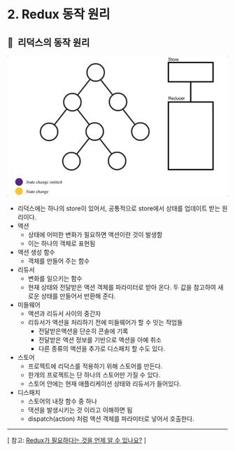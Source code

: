 # 2. Redux 동작 원리

## 🔖  리덕스의 동작 원리

<img src="./Images/1.gif"/>

- 리덕스에는 하나의 store이 있어서, 공통적으로 store에서 상태를 업데이트 받는 원리이다.
- 액션
  - 상태에 어떠한 변화가 필요하면 액션이란 것이 발생함
  - 이는 하나의 객체로 표현됨
- 액션 생성 함수
  - 객체를 만들어 주는 함수
- 리듀서
  - 변화를 일으키는 함수
  - 현재 상태와 전달받은 액션 객체를 파라미터로 받아 온다. 두 값을 참고하여 새로운 상태를 만들어서 반환해 준다.
- 미들웨어
  - 액션과 리듀서 사이의 중간자
  - 리듀서가 액션을 처리하기 전에 미들웨어가 할 수 잇는 작업들
    - 전달받은액션을 단순히 콘솔에 기록
    - 전달받은 액션 정보를 기반으로 액션을 아예 취소
    - 다른 종류의 액션을 추가로 디스패치 할 수도 있다.
- 스토어
  - 프로젝트에 리덕스를 적용하기 위해 스토어를 만든다.
  - 한개의 프로젝트는 단 하나의 스토어만 가질 수 있다.
  - 스토어 안에는 현재 애플리케이션 상태와 리듀서가 들어있다.
- 디스패치
  - 스토어의 내장 함수 중 하나
  - 댁션을 발생시키는 것 이라고 이해하면 됨
  - dispatch(action) 처럼 액션 객체를 파라미터로 넣어서 호출한다.

---

[ 참고: [Redux가 필요하다는 것을 언제 알 수 있나요?](https://medium.com/lunit/redux%EA%B0%80-%ED%95%84%EC%9A%94%ED%95%98%EB%8B%A4%EB%8A%94-%EA%B2%83%EC%9D%84-%EC%96%B8%EC%A0%9C-%EC%95%8C-%EC%88%98-%EC%9E%88%EB%82%98%EC%9A%94-426a148da64d) ]
